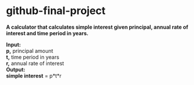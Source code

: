 # github-final-project  

**A calculator that calculates simple interest given principal, annual rate of interest and time period in years.**  

**Input:**  
   **p,** principal amount  
   **t,** time period in years  
   **r,** annual rate of interest  
**Output:**  
   **simple interest** = p\*t\*r
